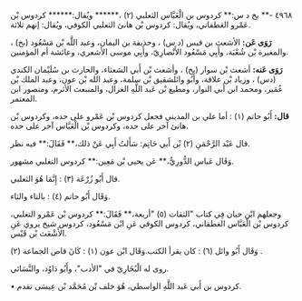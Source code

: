 ٤٩٦٨ -** بخ د س:** كردوس بن الْعَبَّاس الثعلبي (٢) ،****** ويُقال:****** كردوس بْن عَمْرو الغطفاني، ويُقال: كردوس بْن هانئ الثعلبي الكوفي، ويُقال: إنهم ثلاثة.

**رَوَى عَن:** الأشعث بن قيس (د س) ، وحذيفة بن اليمان، وعبد اللَّه بْن مَسْعُود (بخ) ، والمغيرة بْن شُعْبَة، وأَبِي مَسْعُود الأَنْصارِيّ، وأَبِي موسى الأشعري، وعائشة أم المؤمنين.

**رَوَى عَنه:** أشعث بْن سوار (بخ) ، وأشعث بْن أَبي الشعثاء، والحارث بن سُلَيْمان الكندي (دس) ، وزياد بْن علاقة، وأَبُو وائلشقيق بْن سلمة، وعبد الله بْن عون، وعبد الملك بْن عُمَير، ومحمد ابن أَبي النوار، ومطيع بْن عَبد اللَّهِ الغزال، والمنبعث الأثرم، ومنصور ابن المعتمر.

**قال:** أَبُو حاتم (١) : أما علي بن المديني فجعل كردوس بْن عَمْرو على حده، وكردوس بْن هانئ آخر على حده، وكردوس بْن الْعَبَّاس آخر على حده.

قال عَبْد الرَّحْمَنِ (٢) بْن أَبي حَاتِم: سَأَلتُ أَبِي عَنْ ذلك،** فَقَالَ:** فيه نظر.

وَقَال عَباس الدُّورِيُّ،** عَن يحيى بْن مَعِين:** كردوس التغلبي مشهور.

قال أَبُو زُرْعَة (٣) : إِنَّمَا هُوَ الثعلبي.

وَقَال أَبُو حاتم (٤) : بالتاء والثاء.

وجعلهم ابْن حبان فِي كتاب "الثقات (٥) "أربعة،** فَقَالَ:** كردوس بْن عَمْرو التغلبي، كردوس بْن الْعَبَّاس الغطفاني، كردوس الكوفي عَنِ ابْن مَسْعُود، كردوس شيخ يروي عَنِ الأَشْعَث بْن قَيْس.

وَقَال أَبُو وائل (٦) : كان يقرأ الكتب.وَقَال ابْن عون (١) : كَانَ قاص الجماعة (٢) .

روى له الْبُخَارِيّ في "الأدب"، وأَبُو دَاوُد، والنَّسَائي.

• كردوس بن أَبي عَبد اللَّهِ الواسطي، هُوَ خلف بْن مُحَمَّد بْن عِيسَى تقدم.